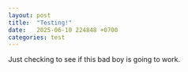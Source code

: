 ```yaml
---
layout: post
title:  "Testing!"
date:   2025-06-10 224848 +0700
categories: test
---
```

Just checking to see if this bad boy is going to work.
